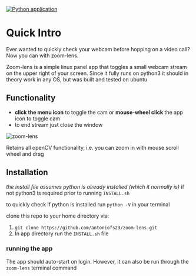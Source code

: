 [![Python application](https://github.com/antoniofs23/zoom-lens/actions/workflows/python-app.yml/badge.svg)](https://github.com/antoniofs23/zoom-lens/actions/workflows/python-app.yml)
# Quick Intro
Ever wanted to quickly check your webcam before hopping on a video call? Now you can with zoom-lens. 

Zoom-lens is a simple linux panel app that toggles a small webcam stream on the upper right of your screen. Since it fully runs on python3 it should in theory work in any OS, but was built and tested on ubuntu

## Functionality

- **click the menu icon** to toggle the cam or **mouse-wheel click** the app icon to toggle cam
- to end stream just close the window

![zoom-lens](https://github.com/antoniofs23/zoom-lens/assets/39067846/8cf2619f-eef6-4067-aa49-f922ece2cf3b)

Retains all openCV functionality, i.e. you can zoom in with mouse scroll wheel and drag



## Installation
*the install file assumes python is already installed (which it normally is)* if not python3 is required prior to running `INSTALL.sh`

to quickly check if python is installed run `python -V` in your terminal

clone this repo to your home directory via:

1. `git clone https://github.com/antoniofs23/zoom-lens.git`
2. In app directory run the `INSTALL.sh` file

### running the app
The app should auto-start on login.
However, it can also be run through the `zoom-lens` terminal command
